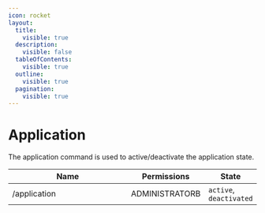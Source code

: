 ```yaml
---
icon: rocket
layout:
  title:
    visible: true
  description:
    visible: false
  tableOfContents:
    visible: true
  outline:
    visible: true
  pagination:
    visible: true
---
```


# Application

The application command is used to active/deactivate the application state.

<table><thead><tr><th width="254">Name</th><th>Permissions</th><th>State</th></tr></thead><tbody><tr><td>/application</td><td>ADMINISTRATORB</td><td><code>active</code>, <code>deactivated</code></td></tr></tbody></table>
